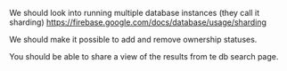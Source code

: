 We should look into running multiple database instances (they call it sharding) https://firebase.google.com/docs/database/usage/sharding

We should make it possible to add and remove ownership statuses.

You should be able to share a view of the results from te db search page.